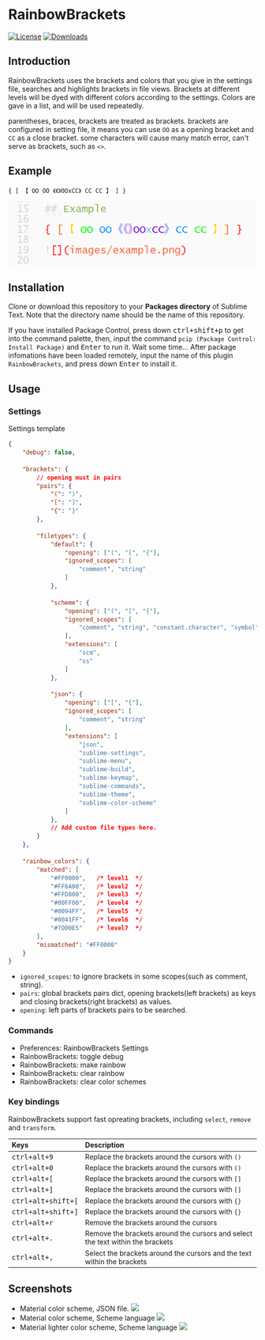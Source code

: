 # RainbowBrackets

[![License][license-image]](/LICENSE)
[![Downloads][packagecontrol-image]][packagecontrol-link]


## Introduction

RainbowBrackets uses the brackets and colors that you give in the settings file, searches and highlights brackets in file views. Brackets at different levels will be dyed with different colors according to the settings. Colors are gave in a list, and will be used repeatedly.

parentheses, braces, brackets are treated as brackets. brackets are configured in setting file, it means you can use `OO` as a opening bracket and `CC` as a close bracket. some characters will cause many match error, can't serve as brackets, such as `<>`.


## Example
```
{ [ 【 OO OO 《《》OOxCC》 CC CC 】 ] }
```
![](images/example.png)


## Installation

Clone or download this repository to your **Packages directory** of Sublime Text. Note that the directory name should be the name of this repository.

If you have installed Package Control, press down <kbd>ctrl+shift+p</kbd> to get into the command palette, then, input the command `pcip (Package Control: Install Package)` and <kbd>Enter</kbd> to run it. Wait some time… After package infomations have been loaded remotely, input the name of this plugin `RainbowBrackets`, and press down <kbd>Enter</kbd> to install it.


## Usage

### Settings

Settings template

```json
{
    "debug": false,

    "brackets": {
        // opening must in pairs
        "pairs": {
            "(": ")",
            "[": "]",
            "{": "}"
        },

        "filetypes": {
            "default": {
                "opening": ["(", "[", "{"],
                "ignored_scopes": [
                    "comment", "string"
                ]
            },

            "scheme": {
                "opening": ["(", "[", "{"],
                "ignored_scopes": [
                    "comment", "string", "constant.character", "symbol"
                ],
                "extensions": [
                    "scm",
                    "ss"
                ]
            },

            "json": {
                "opening": ["[", "{"],
                "ignored_scopes": [
                    "comment", "string"
                ],
                "extensions": [
                    "json",
                    "sublime-settings",
                    "sublime-menu",
                    "sublime-build",
                    "sublime-keymap",
                    "sublime-commands",
                    "sublime-theme",
                    "sublime-color-scheme"
                ]
            },
            // Add custom file types here.
        }
    },

    "rainbow_colors": {
        "matched": [
            "#FF0000",   /* level1  */
            "#FF6A00",   /* level2  */
            "#FFD800",   /* level3  */
            "#00FF00",   /* level4  */
            "#0094FF",   /* level5  */
            "#0041FF",   /* level6  */
            "#7D00E5"    /* level7  */
        ],
        "mismatched": "#FF0000"
    }
}
```

- `ignored_scopes`: to ignore brackets in some scopes(such as comment, string).
- `pairs`: global brackets pairs dict, opening brackets(left brackets) as keys and closing brackets(right brackets) as values.
- `opening`: left parts of brackets pairs to be searched.

### Commands
- Preferences: RainbowBrackets Settings
- RainbowBrackets: toggle debug
- RainbowBrackets: make rainbow
- RainbowBrackets: clear rainbow
- RainbowBrackets: clear color schemes

### Key bindings
RainbowBrackets support fast opreating brackets, including `select`, `remove` and `transform`.

| Keys                        | Description                                                  |
| :-------------------------- | :----------------------------------------------------------- |
| <kbd>ctrl+alt+9</kbd>       | Replace the brackets around the cursors with `()`            |
| <kbd>ctrl+alt+0</kbd>       | Replace the brackets around the cursors with `()`            |
| <kbd>ctrl+alt+[</kbd>       | Replace the brackets around the cursors with `[]`            |
| <kbd>ctrl+alt+]</kbd>       | Replace the brackets around the cursors with `[]`            |
| <kbd>ctrl+alt+shift+[</kbd> | Replace the brackets around the cursors with `{}`            |
| <kbd>ctrl+alt+shift+]</kbd> | Replace the brackets around the cursors with `{}`            |
| <kbd>ctrl+alt+r</kbd>       | Remove the brackets around the cursors                       |
| <kbd>ctrl+alt+.</kbd>       | Remove the brackets around the cursors and select the text within the brackets |
| <kbd>ctrl+alt+,</kbd>       | Select the brackets around the cursors and the text within the brackets |


## Screenshots

- Material color scheme, JSON file.
  ![](images/material-json.png)
- Material color scheme, Scheme language
  ![](images/material-scheme.png)
- Material lighter color scheme, Scheme language
  ![](images/material-lighter.png)


[license-image]: https://img.shields.io/badge/license-MIT-blue.svg
[packagecontrol-image]: https://img.shields.io/packagecontrol/dt/RainbowBrackets.svg
[packagecontrol-link]: https://packagecontrol.io/packages/RainbowBrackets
